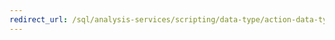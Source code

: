 ```yaml
---
redirect_url: /sql/analysis-services/scripting/data-type/action-data-type-assl?toc=%2fsql%2fanalysis-services%2fscripting%2fdata-type%2ftoc.json
---
```


